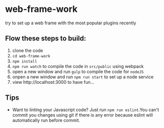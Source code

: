 # web-frame-work
try to set up a web frame with the most popular plugins recently

## Flow these steps to build:
1. clone the code
1. `cd web-frame-work`
1. `npm install`
1. `npm run watch` to compile the code in `src/public` using webpack
1. open a new window and run `gulp` to compile the code for `nodeJS`
1. onpen a new window and run `npm run start` to set up a node service
1. view http://localhost:3000 to have fun...

## Tips
- Want to linting your Javascript code? Just run `npm run eslint`.You can't commit you changes using git if there is any error because eslint will automatically run before commit.


 
